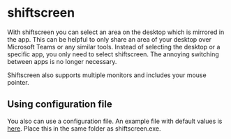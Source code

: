 # shiftscreen
With shiftscreen you can select an area on the desktop which is mirrored in the app. This can be helpful to only share an area of your desktop over Microsoft Teams or any similar tools. Instead of selecting the desktop or a specific app, you only need to select shiftscreen. The annoying switching between apps is no longer necessary. 

Shiftscreen also supports multiple monitors and includes your mouse pointer.

## Using configuration file
You also can use a configuration file. An example file with default values is [here](appsettings.json). Place this in the same folder as shiftscreen.exe.
